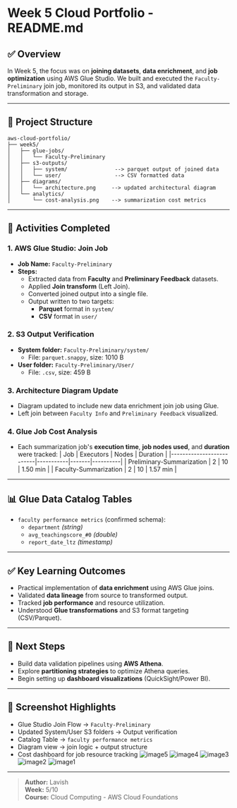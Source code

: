 
# Week 5 Cloud Portfolio - README.md

## ✅ Overview
In Week 5, the focus was on **joining datasets**, **data enrichment**, and **job optimization** using AWS Glue Studio. We built and executed the `Faculty-Preliminary` join job, monitored its output in S3, and validated data transformation and storage. 

---

## 📁 Project Structure
```
aws-cloud-portfolio/
├── week5/
│   ├── glue-jobs/
│   │   └── Faculty-Preliminary
│   ├── s3-outputs/
│   │   ├── system/               --> parquet output of joined data
│   │   └── user/                 --> CSV formatted data
│   ├── diagrams/
│   │   └── architecture.png     --> updated architectural diagram
│   └── analytics/
│       └── cost-analysis.png    --> summarization cost metrics
```

---

## 🔨 Activities Completed

### 1. **AWS Glue Studio: Join Job**
- **Job Name:** `Faculty-Preliminary`
- **Steps:**
  - Extracted data from **Faculty** and **Preliminary Feedback** datasets.
  - Applied **Join transform** (Left Join).
  - Converted joined output into a single file.
  - Output written to two targets:
    - **Parquet** format in `system/`
    - **CSV** format in `user/`

### 2. **S3 Output Verification**
- **System folder:** `Faculty-Preliminary/system/`
  - File: `parquet.snappy`, size: 1010 B
- **User folder:** `Faculty-Preliminary/User/`
  - File: `.csv`, size: 459 B

### 3. **Architecture Diagram Update**
- Diagram updated to include new data enrichment join job using Glue.
- Left join between `Faculty Info` and `Preliminary Feedback` visualized.

### 4. **Glue Job Cost Analysis**
- Each summarization job's **execution time**, **job nodes used**, and **duration** were tracked:
  | Job                      | Executors | Nodes | Duration |
  |--------------------------|-----------|-------|----------|
  | Preliminary-Summarization | 2         | 10    | 1.50 min |
  | Faculty-Summarization     | 2         | 10    | 1.57 min |

---

## 📊 Glue Data Catalog Tables
- `faculty performance metrics` (confirmed schema):
  - `department` *(string)*
  - `avg_teachingscore_#0` *(double)*
  - `report_date_ltz` *(timestamp)*

---

## ✅ Key Learning Outcomes
- Practical implementation of **data enrichment** using AWS Glue joins.
- Validated **data lineage** from source to transformed output.
- Tracked **job performance** and resource utilization.
- Understood **Glue transformations** and S3 format targeting (CSV/Parquet).

---

## 🧠 Next Steps
- Build data validation pipelines using **AWS Athena**.
- Explore **partitioning strategies** to optimize Athena queries.
- Begin setting up **dashboard visualizations** (QuickSight/Power BI).

---

## 📸 Screenshot Highlights
- Glue Studio Join Flow → `Faculty-Preliminary`
- Updated System/User S3 folders → Output verification
- Catalog Table → `faculty performance metrics`
- Diagram view → join logic + output structure
- Cost dashboard for job resource tracking
![image5](https://github.com/user-attachments/assets/5227ae97-d255-40de-9f35-48e5cad26926)
![image4](https://github.com/user-attachments/assets/1261534f-6e68-4fa3-9814-aa03d9e23502)
![image3](https://github.com/user-attachments/assets/9c4af85a-60a6-420b-a35f-a5ed80ecf443)
![image2](https://github.com/user-attachments/assets/75115e81-823b-4f24-b981-05d1c5ab541d)
![image1](https://github.com/user-attachments/assets/f3b69c82-8e2d-4b5e-9a8f-1b725fb40399)

---

> **Author:** Lavish  
> **Week:** 5/10  
> **Course:** Cloud Computing - AWS Cloud Foundations
